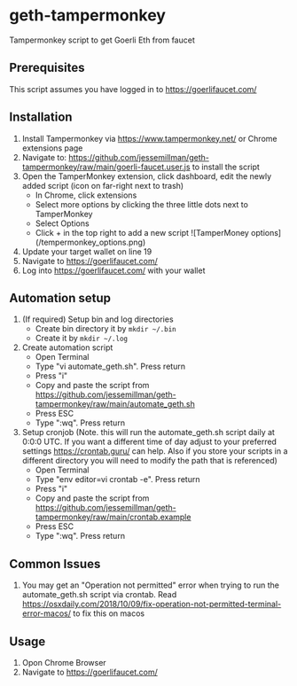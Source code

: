 # geth-tampermonkey
Tampermonkey script to get Goerli Eth from faucet

## Prerequisites
This script assumes you have logged in to https://goerlifaucet.com/ 

## Installation

1. Install Tampermonkey via https://www.tampermonkey.net/ or Chrome extensions page
2. Navigate to: https://github.com/jessemillman/geth-tampermonkey/raw/main/goerli-faucet.user.js to install the script
3. Open the TamperMonkey extension, click dashboard, edit the newly added script (icon on far-right next to trash)
   - In Chrome, click extensions
   - Select more options by clicking the three little dots next to TamperMonkey
   - Select Options
   - Click + in the top right to add a new script
  ![TamperMoney options] (/tempermonkey_options.png)
4. Update your target wallet on line 19
5. Navigate to https://goerlifaucet.com/ 
6. Log into https://goerlifaucet.com/ with your wallet


## Automation setup
1. (If required) Setup bin and log directories
   - Create bin directory it by ```mkdir ~/.bin```
   - Create it by ```mkdir ~/.log```
2. Create automation script
   - Open Terminal
   - Type "vi automate_geth.sh". Press return
   - Press "i"
   - Copy and paste the script from https://github.com/jessemillman/geth-tampermonkey/raw/main/automate_geth.sh
   - Press ESC
   - Type ":wq". Press return
2. Setup cronjob (Note. this will run the automate_geth.sh script daily at 0:0:0 UTC. If you want a different time of day adjust to your preferred settings https://crontab.guru/ can help. Also if you store your scripts in a different directory you will need to modify the path that is referenced)
   - Open Terminal
   - Type "env editor=vi crontab -e". Press return
   - Press "i"
   - Copy and paste the script from https://github.com/jessemillman/geth-tampermonkey/raw/main/crontab.example
   - Press ESC
   - Type ":wq". Press return

## Common Issues
1. You may get an "Operation not permitted" error when trying to run the automate_geth.sh script via crontab. Read https://osxdaily.com/2018/10/09/fix-operation-not-permitted-terminal-error-macos/ to fix this on macos


## Usage
1. Opon Chrome Browser
2. Navigate to https://goerlifaucet.com/ 
